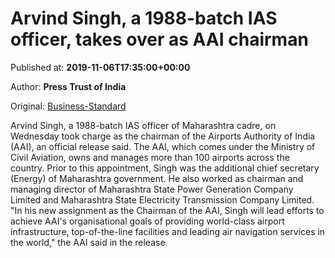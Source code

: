 
# Arvind Singh, a 1988-batch IAS officer, takes over as AAI chairman

Published at: **2019-11-06T17:35:00+00:00**

Author: **Press Trust of India**

Original: [Business-Standard](https://www.business-standard.com/article/pti-stories/arvind-singh-takes-over-as-aai-chairman-119110601908_1.html)

Arvind Singh, a 1988-batch IAS officer of Maharashtra cadre, on Wednesday took charge as the chairman of the Airports Authority of India (AAI), an official release said.
The AAI, which comes under the Ministry of Civil Aviation, owns and manages more than 100 airports across the country.
Prior to this appointment, Singh was the additional chief secretary (Energy) of Maharashtra government.
He also worked as chairman and managing director of Maharashtra State Power Generation Company Limited and Maharashtra State Electricity Transmission Company Limited.
"In his new assignment as the Chairman of the AAI, Singh will lead efforts to achieve AAI's organisational goals of providing world-class airport infrastructure, top-of-the-line facilities and leading air navigation services in the world," the AAI said in the release.
